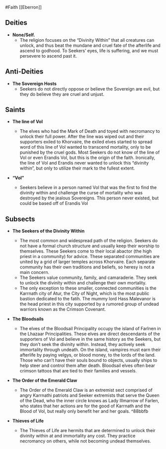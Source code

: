 #Faith
[[Eberron]]
## Deities

*   **None/Self.** 
    *   The religion focuses on the “Divinity Within” that all creatures can unlock, and thus beat the mundane and cruel fate of the afterlife and ascend to godhood. To Seekers’ eyes, life is suffering, and we must persevere to ascend past it.


## Anti-Deities

*   **The Sovereign Hosts**
    *   Seekers do not directly oppose or believe the Sovereign are evil, but they do believe they are cruel and unjust.


## Saints


*   **The line of Vol**
    *   The elves who had the Mark of Death and toyed with necromancy to unlock their full power. After the line was wiped out and their supporters exiled to Khorvaire, the exiled elves started to spread word of this line of Vol wanted to transcend mortality, only to be punished by the cruel gods. Most Seekers do not know of the line of Vol or even Erandis Vol, but this is the origin of the faith. Ironically, the line of Vol and Erandis never wanted to unlock this “divinity within”, but only to utilize their mark to the fullest extent.


*   **“Vol”**
    *   Seekers believe in a person named Vol that was the first to find the divinity within and challenge the curse of mortality who was destroyed by the jealous Sovereigns. This person never existed, but could be based off of Erandis Vol


## Subsects


*   **The Seekers of the Divinity Within**
    *   The most common and widespread path of the religion. Seekers do not have a formal church structure and usually keep their worship to themselves. These Seekers come to their local abactor (the high priest in a community) for advice. These separated communities are united by a grid of larger temples across Khorvaire. Each separate community has their own traditions and beliefs, so heresy is not a main concern.
    *   The Seekers value community, family, and camaraderie. They seek to unlock the divinity within and challenge their own mortality.
    *   The only exception to these smaller, connected communities is the Karrnath city of Atur, the City of Night, which is the most public bastion dedicated to the fatih. The mummy lord Hass Malevanor is the head priest in this city supported by a rumored group of undead warriors known as the Crimson Covenant.


*   **The Bloodsails**
    *   The elves of the Bloodsail Principality occupy the island of Farlnen in the Lhazaar Principalities. These elves are direct descendants of the supporters of Vol and believe in the same history as the Seekers, but they don’t seek the divinity within. Instead, they actively seek immortality through undeath. On the island, vampires must earn their afterlife by paying velgys, or blood money, to the lords of the land. Those who can’t have their souls bound to objects, usually ships to help steer and control them after death. Bloodsail elves often bear crimson tattoos that are tied to their families and vessels.



*   **The Order of the Emerald Claw**
    *   The Order of the Emerald Claw is an extremist sect comprised of angry Karrnathi patriots and Seeker extremists that serve the Queen of the Dead, who the inner circle knows as Lady Illmarrow of Farlen, who states that her actions are for the good of Karrnath and the Blood of Vol, but really only benefit her and her goals. ^88bbfb


*   **Thieves of Life**
    *   The Thieves of Life are hermits that are determined to unlock their divinity within at and immortality any cost. They practice necromancy on others, while not becoming undead themselves.